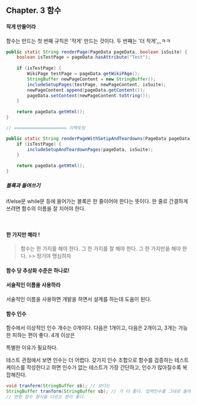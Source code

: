 ## Chapter. 3 함수



#### 작게 만들어라

함수는 만드는 첫 번째 규칙은 '작게' 만드는 것이다. 두 번째는 '더 작게',,,ㅋㅋ

```java
public static String renderPage(PageData pageData, boolean isSuite) {
	boolean isTestPage = pageData.hasAttribute("Test");
    
    if (isTestPage) {
        WikiPage testPage = pageData.getWikiPAge();
        StringBuffer newPageContent = new StringBuffer();
       	includeSetupPages(testPage, newPageContent, isSuite);
        newPageContent.append(pageData.getContent());
        pageData.setContent(newPageContent.toString());
    }
    
    return pageData.getHtml();
}

// ==================== 리팩토링

public static String renderPageWithSetipAndTeardowns(PageData pageData, boolean isSuite) {
    if (isTestPage) {
        includeSetupAndTeardownPages(pageData, isSuite);
    }
    
    return pageData.getHtml();
}
```



##### 블록과 들여쓰기

if/else문 while문 등에 들어가는 블록은 한 줄이어야 한다는 뜻이다. 한 줄로 간결하게 쓰려면 함수의 이름을 잘 지어야 한다.

 

#### 한 가지만 해라 !

> 함수는 한 가지를 해야 한다. 그 한 가지를 잘 해야 한다. 그 한 가지만을 해야 한다. >> 정기야 명심하자



#### 함수 당 추상화 수준은 하나로!



#### 서술적인 이름을 사용하라

서술적인 이름을 사용하면 개발을 하면서 설계를 하는데 도움이 된다.



#### 함수 인수

함수에서 이상적인 인수 개수는 0개이다. 다음은 1개이고, 다음은 2개이고, 3개는 가능한 피하는 편이 좋다. 4개 이상은

특별한 이유가 필요하다.

테스트 관점에서 보면 인수는 더 어렵다. 갖가지 인수 조합으로 함수를 검증하는 테스트 케이스를 작성한다고 하면 인수가 없는 테스트가 가장 간단하고, 인수가 많아질수록 복잡해진다.

```java
void tranform(StringBuffer sb); // 보다는
StringBuffer tranform(StringBuffer sb); // 가 더 좋다. 입력인수를 그대로 돌려주는 함수라 함수라 할지라도
// 변환 함수 형식을 다르는 편이 좋다.
```

